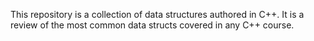 This repository is a collection of data structures authored in C++. It is a review of the most common data structs covered in any C++ course.

